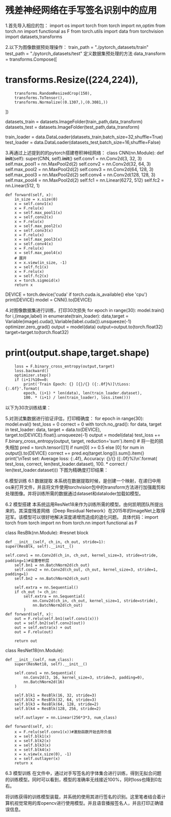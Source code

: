 # 残差神经网络在手写签名识别中的应用

1.首先导入相应的包：
import os
import torch 
from torch import nn,optim
from torch.nn import functional as F
from torch.utils import data
from torchvision import datasets,transforms

2.以下为图像数据预处理操作：
train_path = "./pytorch_datasets/train"
test_path = "./pytorch_datasets/test"
定义数据集预处理的方法
data_transform = transforms.Compose([
#        transforms.Resize((224,224)),
        transforms.RandomResizedCrop(150),
        transforms.ToTensor(),
        transforms.Normalize((0.1307,),(0.3081,))
])

datasets_train = datasets.ImageFolder(train_path,data_transform)
datasets_test = datasets.ImageFolder(test_path,data_transform)

train_loader = data.DataLoader(datasets_train,batch_size=32,shuffle=True)
test_loader = data.DataLoader(datasets_test,batch_size=16,shuffle=False)

3.再通过上述提到的的pytorch搭建卷积神经网络：
class CNN(nn.Module):
    def __init__(self):
        super(CNN, self).__init__()
        self.conv1 = nn.Conv2d(3, 32, 3)
        self.max_pool1 = nn.MaxPool2d(2)
        self.conv2 = nn.Conv2d(32, 64, 3)
        self.max_pool2 = nn.MaxPool2d(2)
        self.conv3 = nn.Conv2d(64, 128, 3)
        self.max_pool3 = nn.MaxPool2d(2)
        self.conv4 = nn.Conv2d(128, 128, 3)
        self.max_pool4 = nn.MaxPool2d(2)
        self.fc1 = nn.Linear(6272, 512)
        self.fc2 = nn.Linear(512, 1)
        
    def forward(self, x):
        in_size = x.size(0)
        x = self.conv1(x)
        x = F.relu(x)
        x = self.max_pool1(x)
        x = self.conv2(x)
        x = F.relu(x)
        x = self.max_pool2(x)
        x = self.conv3(x)
        x = F.relu(x)
        x = self.max_pool3(x)
        x = self.conv4(x)
        x = F.relu(x)
        x = self.max_pool4(x)
        # 展开
        x = x.view(in_size, -1)
        x = self.fc1(x)
        x = F.relu(x)
        x = self.fc2(x)
        x = torch.sigmoid(x)
        return x
DEVICE = torch.device('cuda' if torch.cuda.is_available() else 'cpu')
print(DEVICE)
model = CNN().to(DEVICE)

4.对图像数据集进行训练，打印30次损失
for epoch in range(30):
    model.train()
    for i,(image,label) in enumerate(train_loader):
        data,target = Variable(image).cuda(),Variable(label.cuda()).unsqueeze(-1)
        optimizer.zero_grad()
        output = model(data)
        output=output.to(torch.float32)
        target=target.to(torch.float32)
#         print(output.shape,target.shape)
        loss = F.binary_cross_entropy(output,target)
        loss.backward()
        optimizer.step()
        if (i+1)%10==0:
            print('Train Epoch: {} [{}/{} ({:.0f}%)]\tLoss: {:.6f}'.format(
            epoch, (i+1) * len(data), len(train_loader.dataset),
            100. * (i+1) / len(train_loader), loss.item()))
以下为30次训练结果：

5.对测试集数据进行验证评估，打印精确度：
for epoch in range(30):
    model.eval()
    test_loss = 0
    correct = 0
    with torch.no_grad():
       for data, target in test_loader:
          data, target = data.to(DEVICE), target.to(DEVICE).float().unsqueeze(-1)
          output = model(data)
          test_loss += F.binary_cross_entropy(output, target, reduction='sum').item() # 将一批的损失相加
            pred = torch.tensor([[1] if num[0] >= 0.5 else [0] for num in output]).to(DEVICE)
            correct += pred.eq(target.long()).sum().item()
        print('\nTest set: Average loss: {:.4f}, Accuracy: {}/{} ({:.0f}%)\n'.format(
        test_loss, correct, len(test_loader.dataset),
        100. * correct / len(test_loader.dataset)))
下图为精确度打印结果：

6.模型训练
6.1 数据提取
本系统在数据提取时候，是创建一个映射，在递归中用os来打开文件，并且将文件使用torchvision包中的transform方法进行加强裁剪和处理图像。并将训练所需的数据通过dataset和dataloder加载如模型。


6.2 模型搭建
本系统运用ResNet18来作为训练所需的模型。由何凯明团队所提出来的。其深度残差网络（Deep Residual Network）在2015年的ImageNet上取得冠军。该模型可以很好地解决深度递增而造成的退化问题。
具体代码：import torch
from torch import nn
from torch.nn import functional as F

class ResBlk(nn.Module):
    #resnet block

    def __init__(self, ch_in, ch_out, stride=1):
    super(ResBlk, self).__init__()

    self.conv1 = nn.Conv2d(ch_in, ch_out, kernel_size=3, stride=stride, padding=1)#设置卷积层
        self.bn1 = nn.BatchNorm2d(ch_out)
        self.conv2 = nn.Conv2d(ch_out, ch_out, kernel_size=3, stride=1, padding=1)
        self.bn2 = nn.BatchNorm2d(ch_out)

        self.extra = nn.Sequential()
        if ch_out != ch_in:
            self.extra = nn.Sequential(
                nn.Conv2d(ch_in, ch_out, kernel_size=1, stride=stride),
                nn.BatchNorm2d(ch_out)
            )
    def forward(self, x):
        out = F.relu(self.bn1(self.conv1(x)))
        out = self.bn2(self.conv2(out))
        out = self.extra(x) + out
        out = F.relu(out)

        return out


class ResNet18(nn.Module):

    def __init__(self, num_class):
        super(ResNet18, self).__init__()

        self.conv1 = nn.Sequential(
            nn.Conv2d(3, 16, kernel_size=3, stride=3, padding=0),
            nn.BatchNorm2d(16)
        )

        self.blk1 = ResBlk(16, 32, stride=3)
        self.blk2 = ResBlk(32, 64, stride=3)
        self.blk3 = ResBlk(64, 128, stride=2)
        self.blk4 = ResBlk(128, 256, stride=2)

        self.outlayer = nn.Linear(256*3*3, num_class)

    def forward(self, x):
        x = F.relu(self.conv1(x))#激励函数开始去除负值
        x = self.blk1(x)
        x = self.blk2(x)
        x = self.blk3(x)
        x = self.blk4(x)
        x = x.view(x.size(0), -1)
        x = self.outlayer(x)
        return x
6.3 模型训练
在文件中，通过对手写签名的字体集合进行训练，得到无拟合问题的训练模型。同时可以看到，模型的准确率无线接近100%，同时loss也降到0左右。

将训练获得的训练模型装载，并系统的使用其进行签名的识别。这里笔者结合着计算机视觉常用的库opencv进行使用模型。并且语音播报签名人，并且打印正确错误信息。
